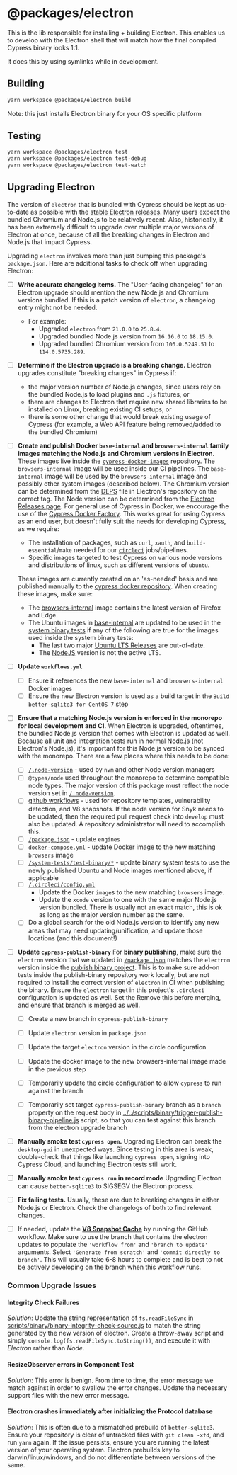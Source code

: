 # @packages/electron

This is the lib responsible for installing + building Electron. This enables us to develop with the Electron shell that will match how the final compiled Cypress binary looks 1:1.

It does this by using symlinks while in development.

## Building

```bash
yarn workspace @packages/electron build
```

Note: this just installs Electron binary for your OS specific platform

## Testing

```bash
yarn workspace @packages/electron test
yarn workspace @packages/electron test-debug
yarn workspace @packages/electron test-watch
```

## Upgrading Electron

The version of `electron` that is bundled with Cypress should be kept as up-to-date as possible with the [stable Electron releases](https://www.electronjs.org/releases/stable). Many users expect the bundled Chromium and Node.js to be relatively recent. Also, historically, it has been extremely difficult to upgrade over multiple major versions of Electron at once, because of all the breaking changes in Electron and Node.js that impact Cypress.


Upgrading `electron` involves more than just bumping this package's `package.json`. Here are additional tasks to check off when upgrading Electron:

- [ ] **Write accurate changelog items.** The "User-facing changelog" for an Electron upgrade should mention the new Node.js and Chromium versions bundled. If this is a patch version of `electron`, a changelog entry might not be needed.
    - For example:
        - Upgraded `electron` from `21.0.0` to `25.8.4`.
        - Upgraded bundled Node.js version from `16.16.0` to `18.15.0`.
        - Upgraded bundled Chromium version from `106.0.5249.51` to `114.0.5735.289`.
- [ ] **Determine if the Electron upgrade is a breaking change.** Electron upgrades constitute "breaking changes" in Cypress if:
    - the major version number of Node.js changes, since users rely on the bundled Node.js to load plugins and `.js` fixtures, or
    - there are changes to Electron that require new shared libraries to be installed on Linux, breaking existing CI setups, or
    - there is some other change that would break existing usage of Cypress (for example, a Web API feature being removed/added to the bundled Chromium)
- [ ] **Create and publish Docker `base-internal` and `browsers-internal` family images matching the Node.js and Chromium versions in Electron.** These images live inside the [`cypress-docker-images`](https://github.com/cypress-io/cypress-docker-images/) repository. The `browsers-internal` image will be used inside our CI pipelines. The `base-internal` image will be used by the `browsers-internal` image and possibly other system images (described below). The Chromium version can be determined from the [DEPS](https://github.com/electron/electron/blob/main/DEPS) file in Electron's repository on the correct tag. The Node version can be determined from the [Electron Releases page](https://www.electronjs.org/docs/latest/tutorial/electron-timelines). For general use of Cypress in Docker, we encourage the use of the [Cypress Docker Factory](https://github.com/cypress-io/cypress-docker-images#cypressfactory). This works great for using Cypress as an end user, but doesn't fully suit the needs for developing Cypress, as we require: 
    - The installation of packages, such as `curl`, `xauth`, and `build-essential`/`make` needed for our [`circleci`](../../.circleci/config.yml) jobs/pipelines.
    - Specific images targeted to test Cypress on various node versions and distributions of linux, such as different versions of `ubuntu`.

    These images are currently created on an 'as-needed' basis and are published manually to the [cypress docker repository](https://hub.docker.com/u/cypress). When creating these images, make sure: 
    - The [browsers-internal](https://github.com/cypress-io/cypress-docker-images/tree/master/browsers-internal) image contains the latest version of Firefox and Edge.
    - The Ubuntu images in [base-internal](https://github.com/cypress-io/cypress-docker-images/tree/master/base-internal) are updated to be used in the [system binary tests](../../system-tests/test-binary) if any of the following are true for the images used inside the system binary tests:
      - The last two major [Ubuntu LTS Releases](https://ubuntu.com/about/release-cycle) are out-of-date.
      - The [NodeJS](https://nodejs.org/en) version is not the active LTS.
- [ ] **Update `workflows.yml`**
    - [ ] Ensure it references the new `base-internal` and `browsers-internal` Docker images
    - [ ] Ensure the new Electron version is used as a build target in the `Build better-sqlite3 for CentOS 7` step

- [ ] **Ensure that a matching Node.js version is enforced in the monorepo for local development and CI.** When Electron is upgraded, oftentimes, the bundled Node.js version that comes with Electron is updated as well. Because all unit and integration tests run in normal Node.js (not Electron's Node.js), it's important for this Node.js version to be synced with the monorepo. There are a few places where this needs to be done:
    - [ ] [`/.node-version`](../../.node-version) - used by `nvm` and other Node version managers
    - [ ] `@types/node` used throughout the monorepo to determine compatible node types. The major version of this package must reflect the node version set in [`/.node-version`](../../.node-version).
    - [ ] [github workflows](../../.github) - used for repository templates, vulnerability detection, and V8 snapshots. If the node version for Snyk needs to be updated, then the required pull request check into `develop` must also be updated. A repository administrator will need to accomplish this.
    - [ ] [`/package.json`](../../package.json) - update `engines`
    - [ ] [`docker-compose.yml`](../../docker-compose.yml) - update Docker image to the new matching `browsers` image
    - [ ] [`/system-tests/test-binary/*`](../../system-tests/test-binary) - update binary system tests to use the newly published Ubuntu and Node images mentioned above, if applicable
    - [ ] [`/.circleci/config.yml`](../../.circleci/config.yml)
        - Update the Docker `image`s to the new matching `browsers` image.
        - Update the `xcode` version to one with the same major Node.js version bundled. There is usually not an exact match, this is ok as long as the major version number as the same.
    - [ ] Do a global search for the old Node.js version to identify any new areas that may need updating/unification, and update those locations (and this document!)  

- [ ] **Update `cypress-publish-binary`** For **binary publishing**, make sure the `electron` version that we updated in [`/package.json`](../../package.json) matches the `electron` version inside the [publish binary project](https://github.com/cypress-io/cypress-publish-binary/blob/main/package.json). This is to make sure add-on tests inside the publish-binary repository work locally, but are not required to install the correct version of `electron` in CI when publishing the binary. Ensure the `electron` target in this project's `.circleci` configuration is updated as well. Set the Remove this before merging, and ensure that branch is merged as well.
  - [ ] Create a new branch in `cypress-publish-binary`
  - [ ] Update `electron` version in `package.json`
  - [ ] Update the target `electron` version in the circle configuration
  - [ ] Update the docker image to the new browsers-internal image made in the previous step
  - [ ] Temporarily update the circle configuration to allow `cypress` to run against the branch
  - [ ] Temporarily set target `cypress-publish-binary` branch as a `branch` property on the request body in [../../scripts/binary/trigger-publish-binary-pipeline.js](../../scripts/binary/trigger-publish-binary-pipeline.js) script, so that you can test against this branch from the electron upgrade branch


- [ ] **Manually smoke test `cypress open`.** Upgrading Electron can break the `desktop-gui` in unexpected ways. Since testing in this area is weak, double-check that things like launching `cypress open`, signing into Cypress Cloud, and launching Electron tests still work.
- [ ] **Manually smoke test `cypress run` in record mode** Upgrading Electron can cause `better-sqlite3` to SIGSEGV the Electron process.
- [ ] **Fix failing tests.** Usually, these are due to breaking changes in either Node.js or Electron. Check the changelogs of both to find relevant changes.

- [ ] If needed, update the **[V8 Snapshot Cache](https://github.com/cypress-io/cypress/actions/workflows/update_v8_snapshot_cache.yml)** by running the GitHub workflow. Make sure to use the branch that contains the electron updates to populate the `'workflow from'` and `'branch to update'` arguments. Select `'Generate from scratch'` and `'commit directly to branch'`. This will usually take 6-8 hours to complete and is best to not be actively developing on the branch when this workflow runs.


### Common Upgrade Issues

#### Integrity Check Failures

*Solution*: Update the string representation of `fs.readFileSync` in [scripts/binary/binary-integrity-check-source.js](../../scripts/binary/binary-integrity-check-source.js) to match the string generated by the new version of electron. Create a throw-away script and simply `console.log(fs.readFileSync.toString())`, and execute it with *Electron* rather than *Node*.

#### ResizeObserver errors in Component Test

*Solution*: This error is benign. From time to time, the error message we match against in order to swallow the error changes. Update the necessary support files with the new error message.

#### Electron crashes immediately after initializing the Protocol database

*Solution*: This is often due to a mismatched prebuild of `better-sqlite3`. Ensure your repository is clear of untracked files with `git clean -xfd`, and run `yarn` again. If the issue persists, ensure you are running the latest version of your operating system. Electron prebuilds key to darwin/linux/windows, and do not differentiate between versions of the same.

